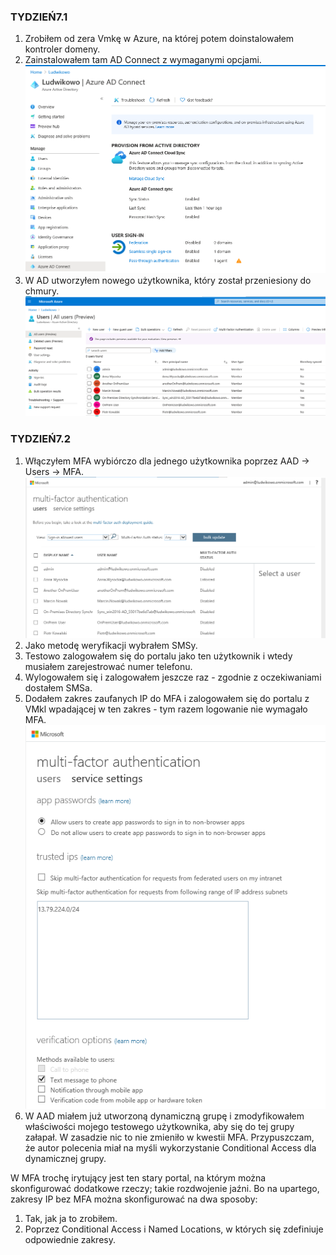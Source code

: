 ### TYDZIEŃ7.1
1. Zrobiłem od zera Vmkę w Azure, na której potem doinstalowałem kontroler domeny.
2. Zainstalowałem tam AD Connect z wymaganymi opcjami.  
![](Img/AD2.png)
3. W AD utworzyłem nowego użytkownika, który został przeniesiony do chmury.  
![](Img/AD1.png)

### TYDZIEŃ7.2
1. Włączyłem MFA wybiórczo dla jednego użytkownika poprzez AAD -> Users -> MFA. 
![](Img/MFA.png)
2. Jako metodę weryfikacji wybrałem SMSy.
3. Testowo zalogowałem się do portalu jako ten użytkownik i wtedy musiałem zarejestrować numer telefonu.
4. Wylogowałem się i zalogowałem jeszcze raz - zgodnie z oczekiwaniami dostałem SMSa.
5. Dodałem zakres zaufanych IP do MFA i zalogowałem się do portalu z VMkl wpadającej w ten zakres - tym razem logowanie nie wymagało MFA.  
![](Img/MFA2.png)
6. W AAD miałem już utworzoną dynamiczną grupę i zmodyfikowałem właściwości mojego testowego użytkownika, aby się do tej grupy załapał. W zasadzie nic to nie zmieniło w kwestii MFA. Przypuszczam, że autor polecenia miał na myśli wykorzystanie Conditional Access dla dynamicznej grupy.

W MFA trochę irytujący jest ten stary portal, na którym można skonfigurować dodatkowe rzeczy; takie rozdwojenie jaźni. Bo na upartego, zakresy IP bez MFA można skonfigurować na dwa sposoby:
1. Tak, jak ja to zrobiłem.
2. Poprzez Conditional Access i Named Locations, w których się zdefiniuje odpowiednie zakresy.
